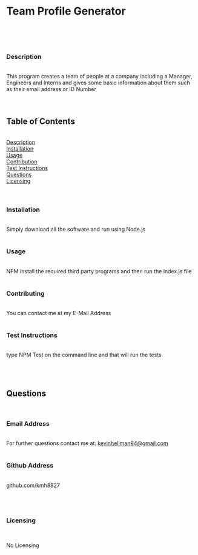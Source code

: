 # Team Profile Generator <img align="right" src=" ">
&nbsp;  
&nbsp;  
&nbsp;  
### Description  
&nbsp;  
This program creates a team of people at a company including a Manager, Engineers and Interns and gives some basic information about them such as their email address or ID Number  
&nbsp;  
&nbsp;  
## Table of Contents  
&nbsp;  
[Description](#description)  
[Installation](#installation)  
[Usage](#usage)  
[Contribution](#contributing)  
[Test Instructions](#test-instructions)  
[Questions](#questions)  
[Licensing](#licensing)  
&nbsp;  
&nbsp;  
### Installation  
&nbsp;  
Simply download all the software and run using Node.js  
&nbsp;  
### Usage  
&nbsp;  
NPM install the required third party programs and then run the index.js file  
&nbsp;  
### Contributing  
&nbsp;  
You can contact me at my E-Mail Address  
&nbsp;  
### Test Instructions  
&nbsp;  
type NPM Test on the command line and that will run the tests  
&nbsp;  
&nbsp;  
&nbsp;  
## Questions  
&nbsp;  
### Email Address  
&nbsp;  
For further questions contact me at: kevinhellman94@gmail.com  
&nbsp;  
### Github Address  
&nbsp;  
github.com/kmh8827  
&nbsp;  
&nbsp;  
&nbsp;  
### Licensing  
&nbsp;  
    
No Licensing